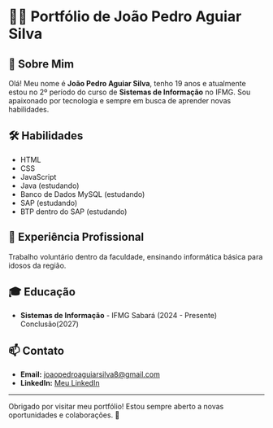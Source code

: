 # 🧑‍💻 Portfólio de João Pedro Aguiar Silva

## 👤 Sobre Mim
Olá! Meu nome é **João Pedro Aguiar Silva**, tenho 19 anos e atualmente estou no 2º período do curso de **Sistemas de Informação** no IFMG. 
Sou apaixonado por tecnologia e sempre em busca de aprender novas habilidades.

## 🛠️ Habilidades
- HTML
- CSS
- JavaScript
- Java (estudando)
- Banco de Dados MySQL (estudando)
- SAP (estudando)
- BTP dentro do SAP (estudando)

## 💼 Experiência Profissional
Trabalho voluntário dentro da faculdade, ensinando informática básica para idosos da região.



## 🎓 Educação
- **Sistemas de Informação** - IFMG Sabará (2024 - Presente) Conclusão(2027)

## 📫 Contato
- **Email:** joaopedroaguiarsilva8@gmail.com
- **LinkedIn:** [Meu LinkedIn](https://www.linkedin.com/in/joao-pedro-aguiar/)

---

Obrigado por visitar meu portfólio! Estou sempre aberto a novas oportunidades e colaborações. 🚀
